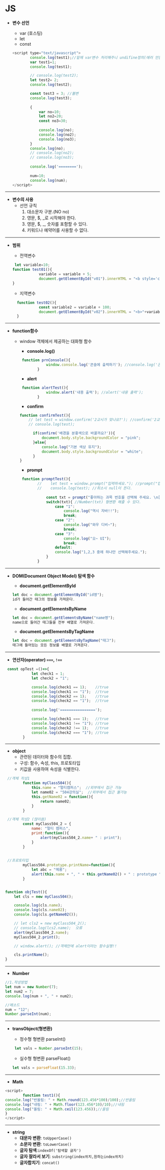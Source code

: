 # JS

* __변수 선언__

  * var (호스팅)
  * let
  * const

  ```js
  <script type="text/javascript">
          console.log(test1);//밑에 var변수 처리해주니 undifine정의(에러 안뜸) var는 호이스팅
          var test1=1; 
          console.log(test1);
  
          // console.log(test2);
          let test2= 2;
          console.log(test2);
  
          const test3 = 3; //불변
          console.log(test3);
          
          {
              var no=10;
              let no2=20;
              const no3=30;
              
              console.log(no);
              console.log(no2);
              console.log(no3);
          }
          console.log(no);
          // console.log(no2);
          // console.log(no3);
          
          console.log('========');
          
          num=10;
          console.log(num);
  </script>
  ```

---

* __변수의 사용__
  * 선언 규칙
    1. 대소문자 구분.(NO no)
    2. 영문, $, _로 시작해야 한다.
    3. 영문, $, _, 숫자를 포함할 수 있다.
    4. 키워드나 예약어를 사용할 수 없다.

---

* __범위__

  * 전역변수

  ```js
   let variable=10;
  function test01(){
              variable = variable + 5;
              document.getElementById("v01").innerHTML = "<b style='color:red; background:yellow;'>"+variable+"</b>";
  }
  ```

  * 지역변수

  ```js
    function test02(){
              const variable2 = variable + 100;
              document.getElementById("v02").innerHTML = "<b>"+variable2+"</b>";
    }
  ```

---

* __function함수__

  * window 객체에서 제공하는 대화형 함수

    * __console.log()__

    ```js
     function prnConsole(){
                window.console.log('콘솔에 출력하기'); //console.log('콘솔에 출력하기');
            }
    ```

    * __alert__

    ```js
     function alertTest(){
                window.alert('내용 출력'); //alert('내용 출력');
            }
    ```

    * __confirm__

    ```js
    function confirmTest(){
        // let test = window.confirm('2교시가 맞나요?'); //confirm('2교시가 맞나요?');
        // console.log(test);
    
          if(confirm('배경을 분홍색으로 바꿀까요?')){
              document.body.style.backgroundColor = "pink"; 
          }else{
              console.log("기본 색상 유지");
              document.body.style.backgroundColor = "white";
          }
    }
    ```

    * __prompt__

    ```js
     function promptTest(){
            //    let test = window.prompt("입력하세요."); //prompt("입력하세요.");
            //    console.log(test); //취소시 null이 뜬다.
            
                const txt = prompt("좋아하는 과목 번호를 선택해 주세요. \n[1.java 2.db 3.ui]"); //리턴 타입이 string이다
                switch(txt){ //Number(txt) 형변환 해줄 수 있다.
                    case "1":
                        console.log("역시 자바!!");
                        break;
                    case "2":
                        console.log("와우 디비~");
                        break;
                    case "3":
                        console.log("오~ UI");
                        break;
                    default:
                    console.log("1,2,3 중에 하나만 선택해주세요.");
                }
            }
    ```

---

* __DOM(Document Object Model) 탐색 함수__

  * __document.getElementById__

  ```js
  let doc = document.getElementById("id명");
  id가 들어간 태그의 정보를 가져온다.
  ```

  * __document.getElementsByName__

  ```js
  let doc = document.getElementsByName("name명");
  name으로 들어간 태그들을 전부 배열로 가져온다.
  ```

  * __document.getElementsByTagName__

  ```js
  let doc = document.getElementsByTagName("태그");
  태그에 들어있는 모든 정보를 배열로 가져온다.
  ```



---

* __연산자(operator) `===`, `!==`__ 

```js
 const opTest =()=>{
            let check1 = 1;
            let check2 = "1";

            console.log(check1 == 1);    //true
            console.log(check1 == "1");  //true
            console.log(check2 == 1);    //true
            console.log(check2 == "1");  //true
            
            console.log('================');

            console.log(check1 === 1);   //true
            console.log(check1 !== "1"); //true
            console.log(check2 !== 1);   //true
            console.log(check2 === "1"); //true
        }
```

---

* __object__
  * 관련된 데이터와 함수의 집합.
  * 구성: 함수, 속성, this, 프로토타입
  * 키값을 사용하여 속성을 식별한다. 

```js
 //객체 작성1
        function myClass504(){
            this.name = "멀티캠퍼스";  //외부에서 접근 가능
            let name02 = "504강의실";  //외부에서 접근 불가능
            this.getName02 = function(){
                return name02;
            }
        }

 //객체 작성2 (많이씀)
        const myClass504_2 = {
            name: "멀티 캠퍼스",
            print:function(){
                alert(myClass504_2.name+ " : print");
            }
        }
        
        
 //프로토타입
        myClass504.prototype.printName=function(){
            let abc = "메롱";
            alert(this.name + ", " + this.getName02() + " : prototype " + abc);
        }


function objTest(){
    let cls = new myClass504();

    console.log(cls.name);
    console.log(cls.name02);
    console.log(cls.getName02());

    // let cls2 = new myClass504_2();
    // console.log(lcs2.name);  오류
    alert(myClass504_2.name);
    myClass504_2.print();

    // window.alert(); //객체안에 alert이라는 함수실행!!

    cls.printName(); 
}
```

---

* __Number__

```js
//1.작성방법
let num = new Number(7);
let num2 = 7;
console.log(num + ", " + num2);

//메소드
num = "12";
Number.parseInt(num);
```

---

* __transObject(형변환)__

  * 정수형 형변환 parseInt()

  ```js
   let vals = Number.parseInt(15);
  ```

  * 실수형 형변환 parseFloat()

  ```js
  let vals = parseFloat(15.33);
  ```

---

* __Math__

```js
<script>
        function test1(){
console.log("반올림: " + Math.round(123.456*100)/100);//반올림
console.log("내림: " + Math.floor(123.456*10)/10);//내림
console.log("올림: " + Math.ceil(123.456));//올림
}
</script>
```

---

* __string__
  * __대문자 변환__: `toUpperCase()`
  * __소문자 변환__: `toLowerCase()`
  * __글자 탐색__:`indexOf('탐색할 글자')`
  * __글자 잘라서 보기__: `substring(index위치,원하는index위치)`
  * __글자합치기__: `concat()`

